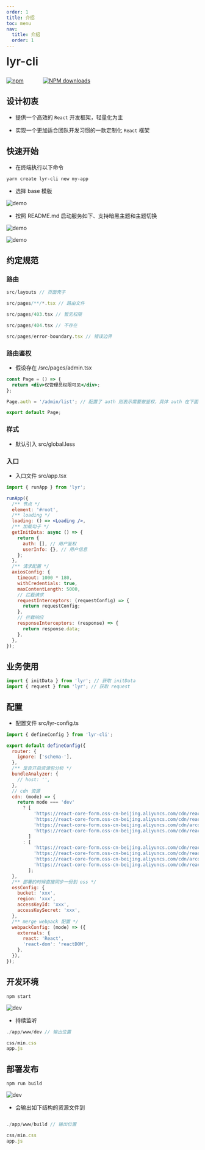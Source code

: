 ```yaml
---
order: 1
title: 介绍
toc: menu
nav:
  title: 介绍
  order: 1
---
```


<div style="display:flex;align-items:center;margin-bottom:24px">
  <span style="font-size:30px;font-weight:600;display:inline-block;">lyr-cli</span>
</div>
<p style="display:flex;justify-content:space-between;width:220px">
  <a href="https://npmmirror.com/package/lyr-cli">
    <img alt="npm" src="http://center.yunliang.cloud/npm/version?package=lyr-cli">
  </a>
  <a href="https://npmmirror.com/package/lyr-cli">
    <img alt="NPM downloads" src="http://center.yunliang.cloud/npm/downloads?package=lyr-cli">
  </a>
</p>

## 设计初衷

- 提供一个高效的 `React` 开发框架，轻量化为主

- 实现一个更加适合团队开发习惯的一款定制化 `React` 框架

## 快速开始

- 在终端执行以下命令

```shell
yarn create lyr-cli new my-app
```

- 选择 base 模版

![demo](http://react-core-form.oss-cn-beijing.aliyuncs.com/assets/base1.png)


- 按照 README.md 启动服务如下、支持暗黑主题和主题切换

![demo](http://react-core-form.oss-cn-beijing.aliyuncs.com/assets/base2.png)

![demo](http://react-core-form.oss-cn-beijing.aliyuncs.com/assets/base3.png)

## 约定规范

### 路由

```jsx | pure
src/layouts // 页面壳子

src/pages/**/*.tsx // 路由文件

src/pages/403.tsx // 暂无权限

src/pages/404.tsx // 不存在

src/pages/error-boundary.tsx // 错误边界
```

### 路由鉴权

- 假设存在 /src/pages/admin.tsx

```jsx | pure
const Page = () => {
  return <div>仅管理员权限可见</div>;
};

Page.auth = '/admin/list'; // 配置了 auth 则表示需要做鉴权，具体 auth 在下面的 getInitData 方法中返回

export default Page;
```

### 样式

- 默认引入 src/global.less

### 入口

- 入口文件 src/app.tsx

```jsx | pure
import { runApp } from 'lyr';

runApp({
  /** 节点 */
  element: '#root',
  /** loading */
  loading: () => <Loading />,
  /** 加载勾子 */
  getInitData: async () => {
    return {
      auth: [], // 用户鉴权
      userInfo: {}, // 用户信息
    };
  },
  /** 请求配置 */
  axiosConfig: {
    timeout: 1000 * 180,
    withCredentials: true,
    maxContentLength: 5000,
    // 拦截请求
    requestInterceptors: (requestConfig) => {
      return requestConfig;
    },
    // 拦截响应
    responseInterceptors: (response) => {
      return response.data;
    },
  },
});
```

## 业务使用

```jsx | pure
import { initData } from 'lyr'; // 获取 initData
import { request } from 'lyr'; // 获取 request
```

## 配置

- 配置文件 src/lyr-config.ts

```jsx | pure
import { defineConfig } from 'lyr-cli';

export default defineConfig({
  router: {
    ignore: ['schema-'],
  },
  /** 是否开启资源包分析 */
  bundleAnalyzer: {
    // host: '',
  },
  // cdn 资源
  cdn: (mode) => {
    return mode === 'dev'
      ? [
          'https://react-core-form.oss-cn-beijing.aliyuncs.com/cdn/react.development.min.js',
          'https://react-core-form.oss-cn-beijing.aliyuncs.com/cdn/react-dom.development.min.js',
          'https://react-core-form.oss-cn-beijing.aliyuncs.com/cdn/arco.min.css',
          'https://react-core-form.oss-cn-beijing.aliyuncs.com/cdn/react-core-form.min.css',
        ]
      : [
          'https://react-core-form.oss-cn-beijing.aliyuncs.com/cdn/react.production.min.js',
          'https://react-core-form.oss-cn-beijing.aliyuncs.com/cdn/react-dom.production.min.js',
          'https://react-core-form.oss-cn-beijing.aliyuncs.com/cdn/arco.min.css',
          'https://react-core-form.oss-cn-beijing.aliyuncs.com/cdn/react-core-form.min.css',
        ];
  },
  /** 部署的时候直接同步一份到 oss */
  ossConfig: {
    bucket: 'xxx',
    region: 'xxx',
    accessKeyId: 'xxx',
    accessKeySecret: 'xxx',
  },
  /** merge webpack 配置 */
  webpackConfig: (mode) => ({
    externals: {
      react: 'React',
      'react-dom': 'reactDOM',
    },
  }),
});
```

## 开发环境

```shell
npm start
```

![dev](http://react-core-form.oss-cn-beijing.aliyuncs.com/assets/dev.png)

- 持续监听

```jsx | pure
./app/www/dev // 输出位置

css/min.css
app.js
```

## 部署发布

```shell
npm run build
```

![dev](http://react-core-form.oss-cn-beijing.aliyuncs.com/assets/build.png)

- 会输出如下结构的资源文件到

```jsx | pure

./app/www/build // 输出位置

css/min.css
app.js
```
